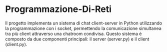 # Programmazione-Di-Reti
Il progetto implementa un sistema di chat client-server in Python utilizzando la programmazione con i socket, permettendo la comunicazione simultanea tra più client attraverso una chatroom condivisa. Questo sistema è composto da due componenti principali: il server (server.py) e il client (client.py).
